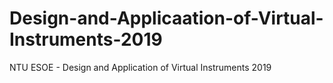 # Design-and-Applicaation-of-Virtual-Instruments-2019
NTU ESOE - Design and Application of Virtual Instruments 2019

